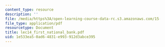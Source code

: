 ```yaml
---
content_type: resource
description: ''
file: /media/https%3A/open-learning-course-data-rc.s3.amazonaws.com/15-515-financial-accounting-fall-2003/1e533ea50ad64831e993912d3abce395_lec14_first_national_bank.pdf
file_type: application/pdf
resourcetype: Document
title: lec14_first_national_bank.pdf
uid: 1e533ea5-0ad6-4831-e993-912d3abce395
---
```

